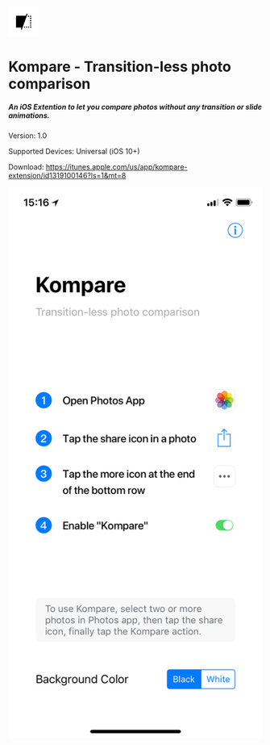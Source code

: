 <img src= "https://github.com/RayPS/Kompare/blob/master/Kompare/Assets.xcassets/AppIcon.appiconset/iPhone-60@2x.png?raw=true" width="60"> 

# Kompare - Transition-less photo comparison
##### An iOS Extention to let you compare photos without any transition or slide animations.

Version: 1.0

Supported Devices: Universal (iOS 10+)

Download: <https://itunes.apple.com/us/app/kompare-extension/id1319100146?ls=1&mt=8>


<img src= "https://raw.githubusercontent.com/RayPS/Kompare/master/screenshot.jpeg" width="562"> 
